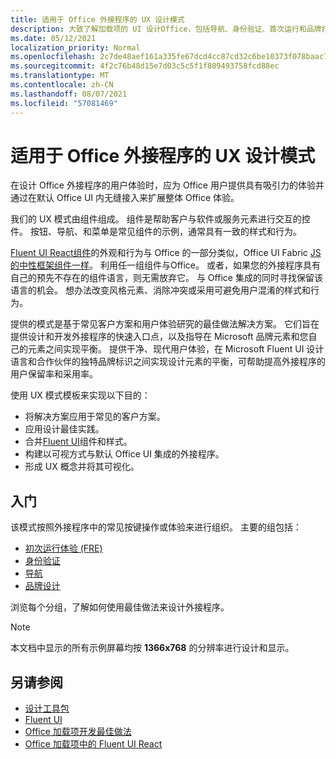 ```yaml
---
title: 适用于 Office 外接程序的 UX 设计模式
description: 大致了解加载项的 UI 设计Office，包括导航、身份验证、首次运行和品牌打造模式。
ms.date: 05/12/2021
localization_priority: Normal
ms.openlocfilehash: 2c7de48aef161a335fe67dcd4cc87cd32c6be10373f078baac77c9407ae1466b
ms.sourcegitcommit: 4f2c76b48d15e7d03c5c5f1f809493758fcd88ec
ms.translationtype: MT
ms.contentlocale: zh-CN
ms.lasthandoff: 08/07/2021
ms.locfileid: "57081469"
---
```

# <a name="ux-design-patterns-for-office-add-ins"></a>适用于 Office 外接程序的 UX 设计模式

在设计 Office 外接程序的用户体验时，应为 Office 用户提供具有吸引力的体验并通过在默认 Office UI 内无缝接入来扩展整体 Office 体验。  

我们的 UX 模式由组件组成。 组件是帮助客户与软件或服务元素进行交互的控件。 按钮、导航、和菜单是常见组件的示例，通常具有一致的样式和行为。

[Fluent UI React组件](using-office-ui-fabric-react.md)的外观和行为与 Office 的一部分类似，Office UI Fabric [JS 的中性框架组件一样](fabric-core.md)。 利用任一组组件与Office。 或者，如果您的外接程序具有自己的预先不存在的组件语言，则无需放弃它。 与 Office 集成的同时寻找保留该语言的机会。 想办法改变风格元素、消除冲突或采用可避免用户混淆的样式和行为。

提供的模式是基于常见客户方案和用户体验研究的最佳做法解决方案。 它们旨在提供设计和开发外接程序的快速入口点，以及指导在 Microsoft 品牌元素和您自己的元素之间实现平衡。 提供干净、现代用户体验，在 Microsoft Fluent UI 设计语言和合作伙伴的独特品牌标识之间实现设计元素的平衡，可帮助提高外接程序的用户保留率和采用率。

使用 UX 模式模板来实现以下目的：

* 将解决方案应用于常见的客户方案。
* 应用设计最佳实践。
* 合并[Fluent UI](https://developer.microsoft.com/fluentui#/get-started)组件和样式。
* 构建以可视方式与默认 Office UI 集成的外接程序。
* 形成 UX 概念并将其可视化。

## <a name="getting-started"></a>入门

该模式按照外接程序中的常见按键操作或体验来进行组织。 主要的组包括：

* [初次运行体验 (FRE)](../design/first-run-experience-patterns.md)
* [身份验证](../design/authentication-patterns.md)
* [导航](../design/navigation-patterns.md)
* [品牌设计](../design/branding-patterns.md)

浏览每个分组，了解如何使用最佳做法来设计外接程序。

> [!NOTE]
> 本文档中显示的所有示例屏幕均按 **1366x768** 的分辨率进行设计和显示。

## <a name="see-also"></a>另请参阅

* [设计工具包](design-toolkits.md)
* [Fluent UI](https://developer.microsoft.com/fluentui#)
* [Office 加载项开发最佳做法](../concepts/add-in-development-best-practices.md)
* [Office 加载项中的 Fluent UI React](using-office-ui-fabric-react.md)
